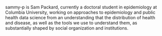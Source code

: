 sammy-p is Sam Packard, currently a doctoral student in epidemiology at Columbia University, working on approaches to epidemiology and public health data science from an understanding that the distribution of health and disease, 
as well as the tools we use to understand them, as substantially shaped by social organization and institutions. 

<!---
sammy-p/sammy-p is a ✨ special ✨ repository because its `README.md` (this file) appears on your GitHub profile.
You can click the Preview link to take a look at your changes.
--->
